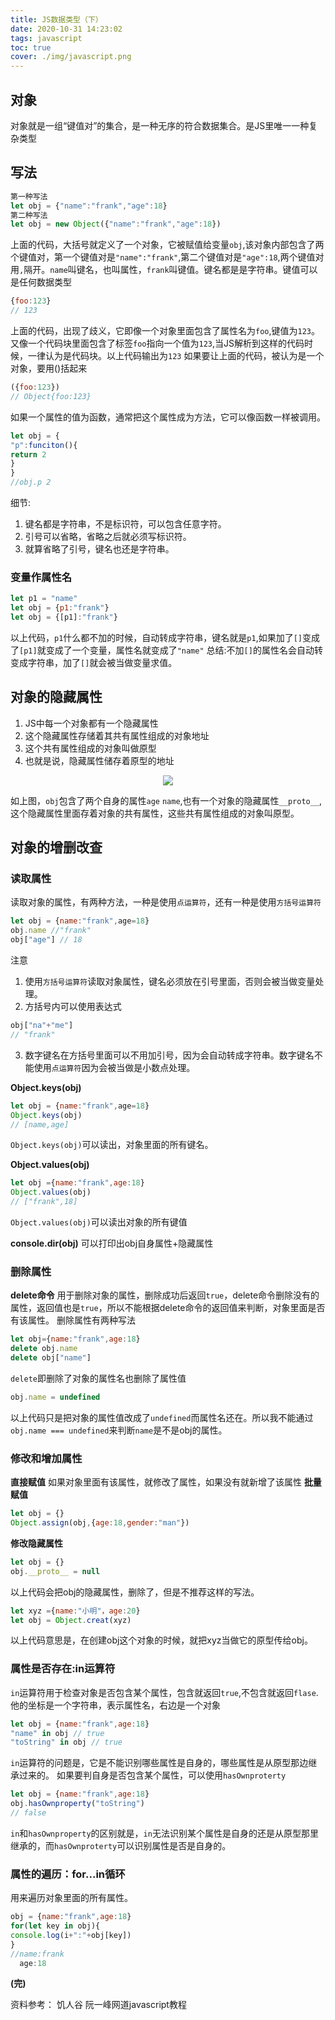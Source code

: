 ```yaml
---
title: JS数据类型（下）
date: 2020-10-31 14:23:02
tags: javascript
toc: true
cover: ./img/javascript.png
---
```

## __对象__
对象就是一组“键值对”的集合，是一种无序的符合数据集合。是JS里唯一一种复杂类型
<!--more-->
## __写法__
```javascript
第一种写法
let obj = {"name":"frank","age":18}
第二种写法
let obj = new Object({"name":"frank","age":18})
```
上面的代码，大括号就定义了一个对象，它被赋值给变量`obj`,该对象内部包含了两个键值对，第一个键值对是`"name":"frank"`,第二个键值对是`"age":18`,两个键值对用`,`隔开。`name`叫键名，也叫属性，`frank`叫键值。键名都是是字符串。键值可以是任何数据类型
```javascript
{foo:123}
// 123
```
上面的代码，出现了歧义，它即像一个对象里面包含了属性名为`foo`,键值为`123`。又像一个代码块里面包含了标签`foo`指向一个值为`123`,当JS解析到这样的代码时候，一律认为是代码块。以上代码输出为`123`
如果要让上面的代码，被认为是一个对象，要用()括起来
```javascript
({foo:123})
// Object{foo:123}
```
如果一个属性的值为函数，通常把这个属性成为方法，它可以像函数一样被调用。
```javascript
let obj = {
"p":funciton(){
return 2
}
}
//obj.p 2
```
<div class = "ff6666">细节:</div>

1. 键名都是字符串，不是标识符，可以包含任意字符。
2. 引号可以省略，省略之后就必须写标识符。
3. 就算省略了引号，键名也还是字符串。

### __变量作属性名__
```javascript
let p1 = "name"
let obj = {p1:"frank"} 
let obj = {[p1]:"frank"}
```
以上代码，`p1`什么都不加的时候，自动转成字符串，键名就是`p1`,如果加了`[]`变成了`[p1]`就变成了一个变量，属性名就变成了`"name"`
总结:不加`[]`的属性名会自动转变成字符串，加了`[]`就会被当做变量求值。

## __对象的隐藏属性__
1. JS中每一个对象都有一个隐藏属性
2. 这个隐藏属性存储着其共有属性组成的对象地址
3. 这个共有属性组成的对象叫做原型
4. 也就是说，隐藏属性储存着原型的地址

<div align="center"><img src = ./img/img1.png></div>

如上图，`obj`包含了两个自身的属性`age` `name`,也有一个对象的隐藏属性`__proto__`,这个隐藏属性里面存着对象的共有属性，这些共有属性组成的对象叫原型。

## __对象的增删改查__
### __读取属性__
读取对象的属性，有两种方法，一种是使用`点运算符`，还有一种是使用`方括号运算符`
```javascript
let obj = {name:"frank",age=18}
obj.name //"frank"
obj["age"] // 18
```
<div class="ff6666">注意</div>

1. 使用`方括号运算符`读取对象属性，键名必须放在引号里面，否则会被当做变量处理。
2. 方括号内可以使用表达式
```javascript
obj["na"+"me"]
// "frank"
```
3. 数字键名在方括号里面可以不用加引号，因为会自动转成字符串。数字键名不能使用`点运算符`因为会被当做是小数点处理。

__Object.keys(obj)__
```javascript
let obj = {name:"frank",age=18}
Object.keys(obj)
// [name,age]
```
`Object.keys(obj)`可以读出，对象里面的所有键名。

__Object.values(obj)__
```javascript
let obj ={name:"frank",age:18}
Object.values(obj)
// ["frank",18]
```
`Object.values(obj)`可以读出对象的所有键值

__console.dir(obj)__
可以打印出obj自身属性+隐藏属性

### __删除属性__
__delete命令__
用于删除对象的属性，删除成功后返回`true`，delete命令删除没有的属性，返回值也是`true`，所以不能根据delete命令的返回值来判断，对象里面是否有该属性。
删除属性有两种写法
```javascript
let obj={name:"frank",age:18}
delete obj.name 
delete obj["name"]
```
`delete`即删除了对象的属性名也删除了属性值
```javascript
obj.name = undefined
```
以上代码只是把对象的属性值改成了`undefined`而属性名还在。所以我不能通过`obj.name === undefined`来判断`name`是不是obj的属性。

### __修改和增加属性__
__直接赋值__
如果对象里面有该属性，就修改了属性，如果没有就新增了该属性
__批量赋值__
```javascript
let obj = {}
Object.assign(obj,{age:18,gender:"man"})
```
__修改隐藏属性__
```javascript
let obj = {}
obj.__proto__ = null
```
以上代码会把obj的隐藏属性，删除了，但是不推荐这样的写法。
```javascript
let xyz ={name:"小明"，age:20}
let obj = Object.creat(xyz)
```
以上代码意思是，在创建obj这个对象的时候，就把xyz当做它的原型传给obj。

### __属性是否存在:in运算符__
`in`运算符用于检查对象是否包含某个属性，包含就返回`true`,不包含就返回`flase`.他的坐标是一个字符串，表示属性名，右边是一个对象
```javascript
let obj = {name:"frank",age:18}
"name" in obj // true
"toString" in obj // true
```
`in`运算符的问题是，它是不能识别哪些属性是自身的，哪些属性是从原型那边继承过来的。
如果要判自身是否包含某个属性，可以使用`hasOwnproterty`
```javascript
let obj = {name:"frank",age:18}
obj.hasOwnproperty("toString")
// false
```
`in`和`hasOwnproperty`的区别就是，`in`无法识别某个属性是自身的还是从原型那里继承的，而`hasOwnproterty`可以识别属性是否是自身的。

### __属性的遍历：for...in循环__
用来遍历对象里面的所有属性。
```javascript
obj = {name:"frank",age:18}
for(let key in obj){
console.log(i+":"+obj[key])
}
//name:frank
  age:18
```

__(完)__

资料参考：
饥人谷
阮一峰网道javascript教程

